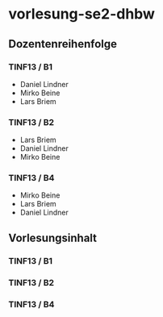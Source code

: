 # vorlesung-se2-dhbw
## Dozentenreihenfolge
### TINF13 / B1
+ Daniel Lindner
+ Mirko Beine
+ Lars Briem

### TINF13 / B2
+ Lars Briem
+ Daniel Lindner
+ Mirko Beine

### TINF13 / B4
+ Mirko Beine
+ Lars Briem
+ Daniel Lindner

## Vorlesungsinhalt
### TINF13 / B1

### TINF13 / B2

### TINF13 / B4

